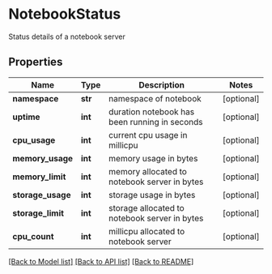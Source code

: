 # NotebookStatus

Status details of a notebook server

## Properties

| Name              | Type    | Description                                   | Notes      |
| ----------------- | ------- | --------------------------------------------- | ---------- |
| **namespace**     | **str** | namespace of notebook                         | [optional] |
| **uptime**        | **int** | duration notebook has been running in seconds | [optional] |
| **cpu_usage**     | **int** | current cpu usage in millicpu                 | [optional] |
| **memory_usage**  | **int** | memory usage in bytes                         | [optional] |
| **memory_limit**  | **int** | memory allocated to notebook server in bytes  | [optional] |
| **storage_usage** | **int** | storage usage in bytes                        | [optional] |
| **storage_limit** | **int** | storage allocated to notebook server in bytes | [optional] |
| **cpu_count**     | **int** | millicpu allocated to notebook server         | [optional] |

[[Back to Model list]](../README.md#documentation-for-models) [[Back to API list]](../README.md#documentation-for-api-endpoints) [[Back to README]](../README.md)
